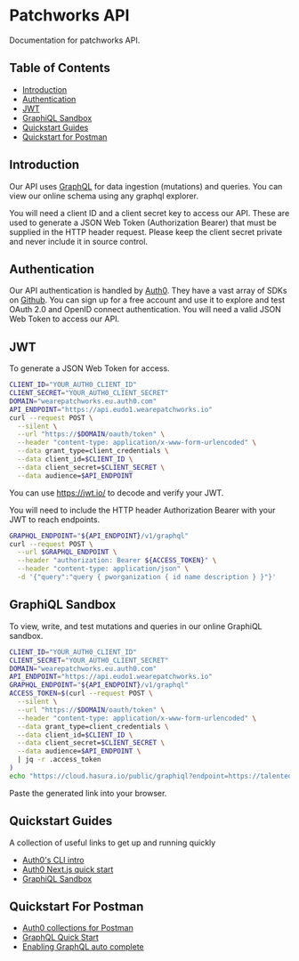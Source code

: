# Patchworks API

Documentation for patchworks API.

## Table of Contents

- [Introduction](#introduction)
- [Authentication](#quickstart)
- [JWT](#jwt)
- [GraphiQL Sandbox](#graphiql-sandbox)
- [Quickstart Guides](#quickstart-guides)
- [Quickstart for Postman](#quickstart-for-postman)

## Introduction

Our API uses [GraphQL](https://graphql.org/) for data ingestion (mutations) and queries. You can view our online schema using any graphql explorer.

You will need a client ID and a client secret key to access our API. These are used to generate a JSON Web Token (Authorization Bearer) that must be supplied in the HTTP header request. Please keep the client secret private and never include it in source control.

## Authentication

Our API authentication is handled by [Auth0](https://auth0.com/). They have a vast array of SDKs on [Github](https://github.com/auth0). You can sign up for a free account and use it to explore and test OAuth 2.0 and OpenID connect authentication. You will need a valid JSON Web Token to access our API.

## JWT

To generate a JSON Web Token for access.

```bash
CLIENT_ID="YOUR_AUTH0_CLIENT_ID"
CLIENT_SECRET="YOUR_AUTH0_CLIENT_SECRET"
DOMAIN="wearepatchworks.eu.auth0.com"
API_ENDPOINT="https://api.eudo1.wearepatchworks.io"
curl --request POST \
  --silent \
  --url "https://$DOMAIN/oauth/token" \
  --header "content-type: application/x-www-form-urlencoded" \
  --data grant_type=client_credentials \
  --data client_id=$CLIENT_ID \
  --data client_secret=$CLIENT_SECRET \
  --data audience=$API_ENDPOINT
```

You can use https://jwt.io/ to decode and verify your JWT.

You will need to include the HTTP header Authorization Bearer with your JWT to reach endpoints.

```bash
GRAPHQL_ENDPOINT="${API_ENDPOINT}/v1/graphql"
curl --request POST \
  --url $GRAPHQL_ENDPOINT \
  --header "authorization: Bearer ${ACCESS_TOKEN}" \
  --header "content-type: application/json" \
  -d '{"query":"query { pworganization { id name description } }"}'
```

## GraphiQL Sandbox

To view, write, and test mutations and queries in our online GraphiQL sandbox.

```bash
CLIENT_ID="YOUR_AUTH0_CLIENT_ID"
CLIENT_SECRET="YOUR_AUTH0_CLIENT_SECRET"
DOMAIN="wearepatchworks.eu.auth0.com"
API_ENDPOINT="https://api.eudo1.wearepatchworks.io"
GRAPHQL_ENDPOINT="${API_ENDPOINT}/v1/graphql"
ACCESS_TOKEN=$(curl --request POST \
  --silent \
  --url "https://$DOMAIN/oauth/token" \
  --header "content-type: application/x-www-form-urlencoded" \
  --data grant_type=client_credentials \
  --data client_id=$CLIENT_ID \
  --data client_secret=$CLIENT_SECRET \
  --data audience=$API_ENDPOINT \
  | jq -r .access_token
)
echo "https://cloud.hasura.io/public/graphiql?endpoint=https://talented-flamingo-73.hasura.app/v1/graphql&header=Authorization: Bearer ${ACCESS_TOKEN}"
```

Paste the generated link into your browser.

## Quickstart Guides

A collection of useful links to get up and running quickly

- [Auth0's CLI intro](https://www.youtube.com/watch?v=egnVe9lXY0E)
- [Auth0 Next.js quick start](https://github.com/gopatchworks/nextjs-auth0)
- [GraphiQL Sandbox](https://codesandbox.io/s/graphiql-js-example-oc851)

## Quickstart For Postman

- [Auth0 collections for Postman](https://auth0.com/blog/introducing-auth0-collections-for-postman/)
- [GraphQL Quick Start](https://learning.postman.com/docs/sending-requests/supported-api-frameworks/graphql/)
- [Enabling GraphQL auto complete](https://www.postman.com/graphql/)
